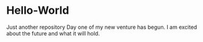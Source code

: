 # Hello-World
Just another repository
Day one of my new venture has begun. I am excited about the future and what it will hold.
